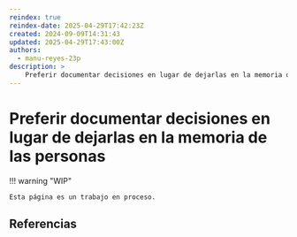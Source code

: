 ```yaml
---
reindex: true
reindex-date: 2025-04-29T17:42:23Z
created: 2024-09-09T14:31:43
updated: 2025-04-29T17:43:00Z
authors:
  - manu-reyes-23p
description: >
    Preferir documentar decisiones en lugar de dejarlas en la memoria de las personas.
---
```


# Preferir documentar decisiones en lugar de dejarlas en la memoria de las personas

!!! warning "WIP"

    Esta página es un trabajo en proceso.

## Referencias
